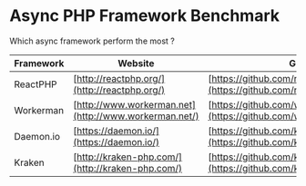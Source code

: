 # Async PHP Framework Benchmark

Which async framework perform the most ?



| Framework | Website                                  | Github                                   |
| --------- | ---------------------------------------- | ---------------------------------------- |
| ReactPHP  | [http://reactphp.org/](http://reactphp.org/) | [https://github.com/reactphp](https://github.com/reactphp) |
| Workerman | [http://www.workerman.net](http://www.workerman.net/) | [https://github.com/walkor/Workerman](https://github.com/walkor/Workerman) |
| Daemon.io | [https://daemon.io/](https://daemon.io/) | [https://github.com/kakserpom/phpdaemon](https://github.com/kakserpom/phpdaemon) |
| Kraken    | [http://kraken-php.com/](http://kraken-php.com/) | [https://github.com/kraken-php/framework](https://github.com/kraken-php/framework) |
